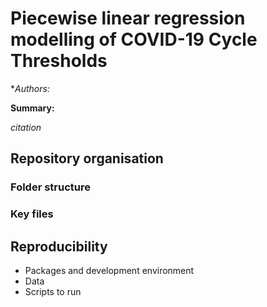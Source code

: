 # Piecewise linear regression modelling of COVID-19 Cycle Thresholds

**Authors:*

**Summary:**

*citation*

## Repository organisation

### Folder structure

### Key files

## Reproducibility

- Packages and development environment
- Data
- Scripts to run

